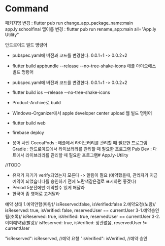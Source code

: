 # Command
패키지명 변경 : flutter pub run change_app_package_name:main app.ly.schoolfinal
앱이름 변경 : flutter pub run rename_app:main all="App.ly Utility"

안드로이드 빌드 명령어
- pubspec.yaml에 버전과 코드를 변경한다. 0.0.1+1 -> 0.0.2+2
- flutter build appbundle --release --no-tree-shake-icons
애플 아이오에스 빌드 명령어
- pubspec.yaml에 버전과 코드를 변경한다. 0.0.1+1 -> 0.0.2+2
- flutter build ios --release --no-tree-shake-icons
- Product-Archive로 build 
- Windows-Organizer에서 apple developer center upload
웹 빌드 명령어
- flutter build web
- firebase deploy

- 용어 사전
CocoaPods : 애플에서 라이브러리를 관리할 때 필요한 프로그램
Gradle : 안드로이드에서 라이브러리를 관리할 때 필요한 프로그램
Pub Dev : 다트에서 라이브러리를 관리할 때 필요한 프로그램# App.ly-Utility




//TODO
- 유저가 자기가 verify되었는지 모른다 -> 알림이 필요 (예약했을때, 관리자가 지금 예약이 되었습니다를 승인하기 전에 노란색같은걸로 표시하면 좋겠다)
- Period 5분전에만 예약할수 있게 해달라
- 한국어 좀 영어로 고쳐달라

예약 상태
1.예약안함(파랑)/ isReserved:false, isVerified:false
2.예약요청(노랑)/ isReserved: true, isVerified: false, reservedUser == currentUser
3-1.예약승인됨(초록)/ isReserved: true, isVerified: true, reservedUser == currentUser
3-2.이미예약됨(빨강)/ isReserved: true, isVerified: 상관없음, reservedUser != currentUser


"isReserved": isReserved, //예약 요청
"isVerified": isVerified, //예약 승인




